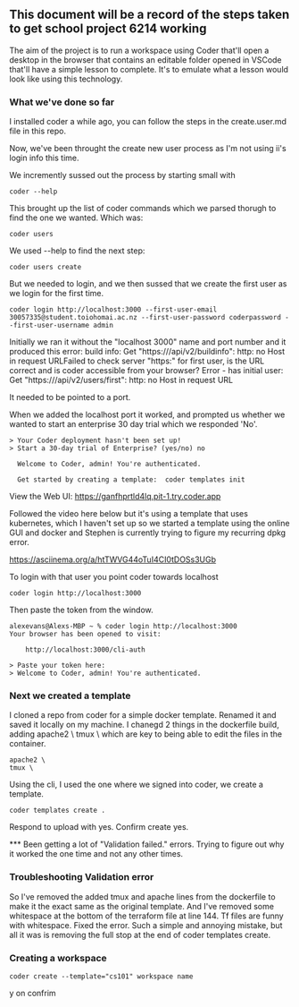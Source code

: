 ## This document will be a record of the steps taken to get school project 6214 working

The aim of the project is to run a workspace using Coder that'll open a desktop in the browser that contains an editable folder opened in VSCode that'll have a simple lesson to complete. 
It's to emulate what a lesson would look like using this technology.

### What we've done so far

I installed coder a while ago, you can follow the steps in the create.user.md file in this repo. 

Now, we've been throught the create new user process as I'm not using ii's login info this time. 


We incremently sussed out the process by starting small with

```
coder --help
```

This brought up the list of coder commands which we parsed thorugh to find the one we wanted. 
Which was: 

```
coder users
```

We used --help to find the next step:

```
coder users create
```

But we needed to login, and we then sussed that we create the first user as we login for the first time. 

```
coder login http://localhost:3000 --first-user-email 30057335@student.toiohomai.ac.nz --first-user-password coderpassword --first-user-username admin
```

Initially we ran it without the "localhost 3000" name and port number and it produced this error:
build info: Get "https:///api/v2/buildinfo": http: no Host in request URLFailed to check server "https:" for first user, is the URL correct and is coder accessible from your browser? Error - has initial user: Get "https:///api/v2/users/first": http: no Host in request URL

It needed to be pointed to a port. 

When we added the localhost port it worked, and prompted us whether we wanted to start an enterprise 30 day trial which we responded 'No'. 
```
> Your Coder deployment hasn't been set up!
> Start a 30-day trial of Enterprise? (yes/no) no
                                                            
  Welcome to Coder, admin! You're authenticated.            
                                                            
  Get started by creating a template:  coder templates init 
```

View the Web UI: https://ganfhprtld4lq.pit-1.try.coder.app 

Followed the video here below but it's using a template that uses kubernetes, which I haven't set up so we started a template using the online GUI and docker and Stephen is currently trying to figure my recurring dpkg error. 

https://asciinema.org/a/htTWVG44oTuI4CI0tDOSs3UGb

To login with that user you point coder towards localhost
```
coder login http://localhost:3000
```

Then paste the token from the window. 

```
alexevans@Alexs-MBP ~ % coder login http://localhost:3000                 
Your browser has been opened to visit:

	http://localhost:3000/cli-auth

> Paste your token here: 
> Welcome to Coder, admin! You're authenticated.
```

### Next we created a template

I cloned a repo from coder for a simple docker template. 
Renamed it and saved it locally on my machine. 
I chanegd 2 things in the dockerfile build, adding apache2 \ tmux \ which are key to being able to edit the files in the container. 
```
apache2 \
tmux \
```


Using the cli, I used the one where we signed into coder, we create a template. 

```
coder templates create .
```
Respond to upload with yes. 
Confirm create yes. 

*** Been getting a lot of "Validation failed." errors. Trying to figure out why it worked the one time and not any other times. 

### Troubleshooting Validation error

So I've removed the added tmux and apache lines from the dockerfile to make it the exact same as the original template. 
And I've removed some whitespace at the bottom of the terraform file at line 144. Tf files are funny with whitespace. 
Fixed the error. Such a simple and annoying mistake, but all it was is removing the full stop at the end of coder templates create. 


### Creating a workspace

```
coder create --template="cs101" workspace name
```
y on confrim

